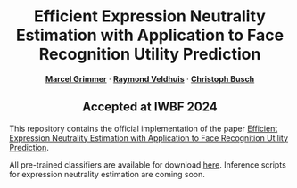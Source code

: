 
<!-- # NeutrEx -->
<h1 align="center"> Efficient Expression Neutrality Estimation with Application to Face Recognition Utility Prediction</h1>
<p align="center">

  <p align="center">
    <a href="https://www.ntnu.no/ansatte/marceg"><strong>Marcel Grimmer</strong></a>    
    ·
    <a href="https://people.utwente.nl/r.n.j.veldhuis"><strong>Raymond Veldhuis</strong></a>
    ·
    <a href="https://www.ntnu.edu/employees/christoph.busch"><strong>Christoph Busch</strong></a>

  </p>
  <h2 align="center">Accepted at IWBF 2024 </h2>
  <div align="center">
  </div>

This repository contains the official implementation of the paper [Efficient Expression Neutrality Estimation with Application to Face Recognition Utility Prediction](https://arxiv.org/abs/2402.05548).

All pre-trained classifiers are available for download [here](https://cloud.h-da.de/s/WRABYAxrxNFYjan). Inference scripts for expression neutrality estimation are coming soon.
